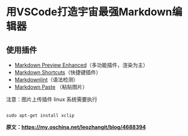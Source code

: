 # 用VSCode打造宇宙最强Markdown编辑器

## 使用插件

* [Markdown Preview Enhanced](https://shd101wyy.github.io/markdown-preview-enhanced/#/zh-cn/)（多功能插件，渲染为主）
* [Markdown Shortcuts](https://github.com/mdickin/vscode-markdown-shortcuts)（快捷键插件）
* [Markdownlint](https://yijiebuyi.com/blog/79347d0e8c1739bd1f9d9d7c1dcbcccf.html)（语法检测）
* [Markdown Paste](https://marketplace.visualstudio.com/items?itemName=telesoho.vscode-markdown-paste-image) （粘贴图片）

注意：图片上传插件 linux 系统需要执行

``` 

sudo apt-get install xclip
```

**原文：<https://my.oschina.net/leozhangit/blog/4688394>**
